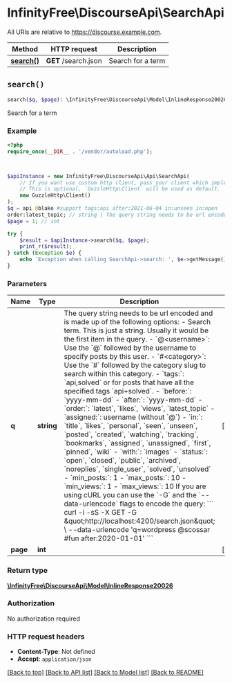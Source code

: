 # InfinityFree\DiscourseApi\SearchApi

All URIs are relative to https://discourse.example.com.

Method | HTTP request | Description
------------- | ------------- | -------------
[**search()**](SearchApi.md#search) | **GET** /search.json | Search for a term


## `search()`

```php
search($q, $page): \InfinityFree\DiscourseApi\Model\InlineResponse20026
```

Search for a term

### Example

```php
<?php
require_once(__DIR__ . '/vendor/autoload.php');



$apiInstance = new InfinityFree\DiscourseApi\Api\SearchApi(
    // If you want use custom http client, pass your client which implements `GuzzleHttp\ClientInterface`.
    // This is optional, `GuzzleHttp\Client` will be used as default.
    new GuzzleHttp\Client()
);
$q = api @blake #support tags:api after:2021-06-04 in:unseen in:open
order:latest_topic; // string | The query string needs to be url encoded and is made up of the following options: - Search term. This is just a string. Usually it would be the first item in the query. - `@<username>`: Use the `@` followed by the username to specify posts by this user. - `#<category>`: Use the `#` followed by the category slug to search within this category. - `tags:`: `api,solved` or for posts that have all the specified tags `api+solved`. - `before:`: `yyyy-mm-dd` - `after:`: `yyyy-mm-dd` - `order:`: `latest`, `likes`, `views`, `latest_topic` - `assigned:`: username (without `@`) - `in:`: `title`, `likes`, `personal`, `seen`, `unseen`, `posted`, `created`, `watching`, `tracking`, `bookmarks`, `assigned`, `unassigned`, `first`, `pinned`, `wiki` - `with:`: `images` - `status:`: `open`, `closed`, `public`, `archived`, `noreplies`, `single_user`, `solved`, `unsolved` - `min_posts:`: 1 - `max_posts:`: 10 - `min_views:`: 1 - `max_views:`: 10  If you are using cURL you can use the `-G` and the `--data-urlencode` flags to encode the query:  ``` curl -i -sS -X GET -G \"http://localhost:4200/search.json\" \\ --data-urlencode 'q=wordpress @scossar #fun after:2020-01-01' ```
$page = 1; // int

try {
    $result = $apiInstance->search($q, $page);
    print_r($result);
} catch (Exception $e) {
    echo 'Exception when calling SearchApi->search: ', $e->getMessage(), PHP_EOL;
}
```

### Parameters

Name | Type | Description  | Notes
------------- | ------------- | ------------- | -------------
 **q** | **string**| The query string needs to be url encoded and is made up of the following options: - Search term. This is just a string. Usually it would be the first item in the query. - &#x60;@&lt;username&gt;&#x60;: Use the &#x60;@&#x60; followed by the username to specify posts by this user. - &#x60;#&lt;category&gt;&#x60;: Use the &#x60;#&#x60; followed by the category slug to search within this category. - &#x60;tags:&#x60;: &#x60;api,solved&#x60; or for posts that have all the specified tags &#x60;api+solved&#x60;. - &#x60;before:&#x60;: &#x60;yyyy-mm-dd&#x60; - &#x60;after:&#x60;: &#x60;yyyy-mm-dd&#x60; - &#x60;order:&#x60;: &#x60;latest&#x60;, &#x60;likes&#x60;, &#x60;views&#x60;, &#x60;latest_topic&#x60; - &#x60;assigned:&#x60;: username (without &#x60;@&#x60;) - &#x60;in:&#x60;: &#x60;title&#x60;, &#x60;likes&#x60;, &#x60;personal&#x60;, &#x60;seen&#x60;, &#x60;unseen&#x60;, &#x60;posted&#x60;, &#x60;created&#x60;, &#x60;watching&#x60;, &#x60;tracking&#x60;, &#x60;bookmarks&#x60;, &#x60;assigned&#x60;, &#x60;unassigned&#x60;, &#x60;first&#x60;, &#x60;pinned&#x60;, &#x60;wiki&#x60; - &#x60;with:&#x60;: &#x60;images&#x60; - &#x60;status:&#x60;: &#x60;open&#x60;, &#x60;closed&#x60;, &#x60;public&#x60;, &#x60;archived&#x60;, &#x60;noreplies&#x60;, &#x60;single_user&#x60;, &#x60;solved&#x60;, &#x60;unsolved&#x60; - &#x60;min_posts:&#x60;: 1 - &#x60;max_posts:&#x60;: 10 - &#x60;min_views:&#x60;: 1 - &#x60;max_views:&#x60;: 10  If you are using cURL you can use the &#x60;-G&#x60; and the &#x60;--data-urlencode&#x60; flags to encode the query:  &#x60;&#x60;&#x60; curl -i -sS -X GET -G \&quot;http://localhost:4200/search.json\&quot; \\ --data-urlencode &#39;q&#x3D;wordpress @scossar #fun after:2020-01-01&#39; &#x60;&#x60;&#x60; | [optional]
 **page** | **int**|  | [optional]

### Return type

[**\InfinityFree\DiscourseApi\Model\InlineResponse20026**](../Model/InlineResponse20026.md)

### Authorization

No authorization required

### HTTP request headers

- **Content-Type**: Not defined
- **Accept**: `application/json`

[[Back to top]](#) [[Back to API list]](../../README.md#endpoints)
[[Back to Model list]](../../README.md#models)
[[Back to README]](../../README.md)
